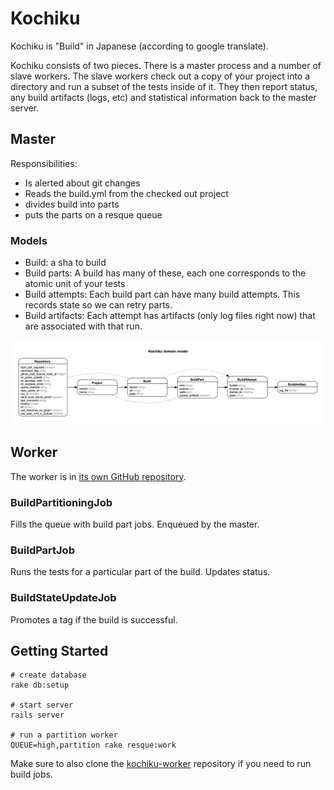 Kochiku
=======

Kochiku is "Build" in Japanese (according to google translate).

Kochiku consists of two pieces. There is a master process and a number of slave
workers. The slave workers check out a copy of your project into a directory
and run a subset of the tests inside of it. They then report status, any build
artifacts (logs, etc) and statistical information back to the master server.


Master
------

Responsibilities:

 - Is alerted about git changes
 - Reads the build.yml from the checked out project
 - divides build into parts
 - puts the parts on a resque queue

### Models
 - Build: a sha to build
 - Build parts: A build has many of these, each one corresponds to the atomic unit of your tests
 - Build attempts: Each build part can have many build attempts. This records state so we can retry parts.
 - Build artifacts: Each attempt has artifacts (only log files right now) that are associated with that run.

![Entity Relationship Diagram](erd.png "ERD")

Worker
------

The worker is in [its own GitHub repository][kochiku-worker].

### BuildPartitioningJob
Fills the queue with build part jobs. Enqueued by the master.

### BuildPartJob
Runs the tests for a particular part of the build. Updates status.

### BuildStateUpdateJob
Promotes a tag if the build is successful.


Getting Started
---------------

    # create database
    rake db:setup

    # start server
    rails server

    # run a partition worker
    QUEUE=high,partition rake resque:work

Make sure to also clone the [kochiku-worker] repository if you need to run
build jobs.

[kochiku-worker]: https://git.squareup.com/square/kochiku-worker
